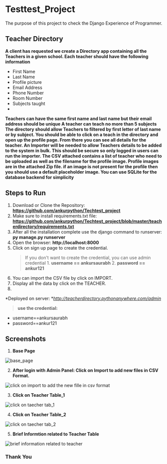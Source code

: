 # Testtest_Project
The purpose of this project to check the Django Experience of Programmer. 

## Teacher Directory
**A client has requested we create a Directory app containing all the Teachers in a given school.
Each teacher should have the following information**
* First Name
* Last Name
* Profile picture
* Email Address
* Phone Number
* Room Number
* Subjects taught
*  
**Teachers can have the same first name and last name but their email address should be unique
A teacher can teach no more than 5 subjects
The directory should allow Teachers to filtered by first letter of last name or by subject.
You should be able to click on a teach in the directory and open up the profile page. From there you
can see all details for the teacher.
An Importer will be needed to allow Teachers details to be added to the system in bulk. This should
be secure so only logged in users can run the importer.
The CSV attached contains a list of teacher who need to be uploaded as well as the filename for the
profile image. Profile images are in the attached Zip file.
if an image is not present for the profile then you should use a default placeholder image.
You can use SQLite for the database backend for simplicity**

## Steps to Run 
1. Download or Clone the Repository:    **https://github.com/ankurpython/Techtest_project**
2. Make sure to install requirements.txt file:   **https://github.com/ankurpython/Techtest_project/blob/master/teacherdirectory/requirements.txt**
3. After all the installation complete use the django command to runserver:   **py manage.py runserver**
4. Open the browser: **http://localhost:8000**
5. Click on sign up page to create the credential.
      > If you don't want to  create the credential, you can use admin credential
         1. **username == ankursaurabh**
         2. **password == ankur121**
6. You can import the CSV file by click on IMPORT.
7. Display all the data by click on the TEACHER.
8. 

*Deployed on server: **http://teacherdirectory.pythonanywhere.com/admin*
> **use the credential:**
  * username==ankursaurabh
  * password==ankur121


## Screenshots

1. **Base Page**


![base_page](https://user-images.githubusercontent.com/48859058/122656388-c3218780-d177-11eb-9041-5ab719ffaaa0.png)




2. **After login with Admin Panel: Click on Import to add new files in CSV Format.**



![click on import to add the new fille in csv format](https://user-images.githubusercontent.com/48859058/122656417-dd5b6580-d177-11eb-8b71-fdfb0a6757a1.png)



3. **Click on Teacher Table_1**



![click on taecher tab_1](https://user-images.githubusercontent.com/48859058/122656423-f106cc00-d177-11eb-8afe-afdae8be351b.png)



4. **Click on Teacher Table_2**


![click on taecher tab_2](https://user-images.githubusercontent.com/48859058/122656426-024fd880-d178-11eb-9747-9b94baede78e.png)



5. **Brief Informtion related to Teacher Table**


![brief information related to teacher](https://user-images.githubusercontent.com/48859058/122656435-11368b00-d178-11eb-9a88-d03c9346c1ac.png)







### Thank You



